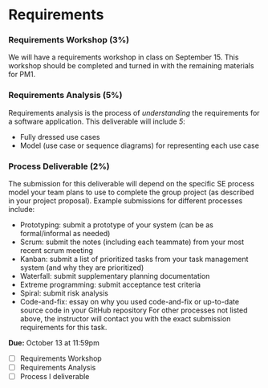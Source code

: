 # Requirements

### Requirements Workshop (3%)

We will have a requirements workshop in class on September 15. This workshop should be completed and turned in with the remaining materials for PM1.

### Requirements Analysis (5%)

Requirements analysis is the process of _understanding_ the requirements for a software application. This deliverable will include _5_:
* Fully dressed use cases
* Model (use case or sequence diagrams) for representing each use case

### Process Deliverable (2%)

The submission for this deliverable will depend on the specific SE process model your team plans to use to complete the group project (as described in your project proposal). Example submissions for different processes include:
* Prototyping: submit a prototype of your system (can be as formal/informal as needed)
* Scrum: submit the notes (including each teammate) from your most recent scrum meeting
* Kanban: submit a list of prioritized tasks from your task management system (and why they are prioritized)
* Waterfall: submit supplementary planning documentation
* Extreme programming: submit acceptance test criteria
* Spiral: submit risk analysis
* Code-and-fix: essay on why you used code-and-fix or up-to-date source code in your GitHub repository
For other processes not listed above, the instructor will contact you with the exact submission requirements for this task.


 **Due:** October 13 at 11:59pm
- [ ] Requirements Workshop
- [ ] Requirements Analysis
- [ ] Process I deliverable
